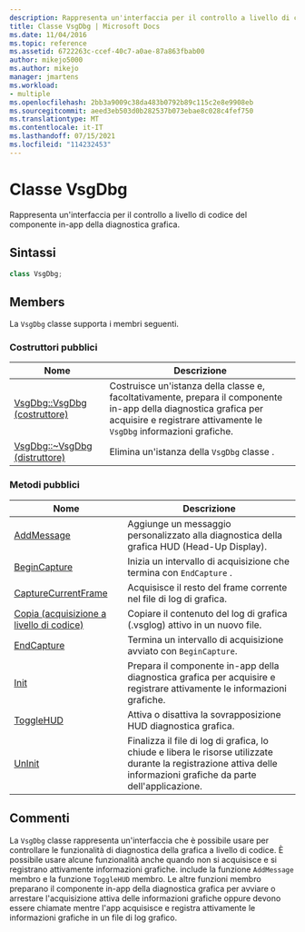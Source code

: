 ```yaml
---
description: Rappresenta un'interfaccia per il controllo a livello di codice del componente in-app della diagnostica grafica.
title: Classe VsgDbg | Microsoft Docs
ms.date: 11/04/2016
ms.topic: reference
ms.assetid: 6722263c-ccef-40c7-a0ae-87a863fbab00
author: mikejo5000
ms.author: mikejo
manager: jmartens
ms.workload:
- multiple
ms.openlocfilehash: 2bb3a9009c38da483b0792b89c115c2e8e9908eb
ms.sourcegitcommit: aeed3eb503d0b282537b073ebae8c028c4fef750
ms.translationtype: MT
ms.contentlocale: it-IT
ms.lasthandoff: 07/15/2021
ms.locfileid: "114232453"
---
```

# <a name="vsgdbg-class"></a>Classe VsgDbg
Rappresenta un'interfaccia per il controllo a livello di codice del componente in-app della diagnostica grafica.

## <a name="syntax"></a>Sintassi

```C++
class VsgDbg;
```

## <a name="members"></a>Members
 La `VsgDbg` classe supporta i membri seguenti.

### <a name="public-constructors"></a>Costruttori pubblici

|Nome|Descrizione|
|----------|-----------------|
|[VsgDbg::VsgDbg (costruttore)](vsgdbg-vsgdbg-constructor.md)|Costruisce un'istanza della classe e, facoltativamente, prepara il componente in-app della diagnostica grafica per acquisire e registrare attivamente le `VsgDbg` informazioni grafiche.|
|[VsgDbg::~VsgDbg (distruttore)](vsgdbg-tilde-vsgdbg-destructor.md)|Elimina un'istanza della `VsgDbg` classe .|

### <a name="public-methods"></a>Metodi pubblici

|Nome|Descrizione|
|----------|-----------------|
|[AddMessage](addmessage.md)|Aggiunge un messaggio personalizzato alla diagnostica della grafica HUD (Head-Up Display).|
|[BeginCapture](begincapture.md)|Inizia un intervallo di acquisizione che termina con `EndCapture` .|
|[CaptureCurrentFrame](capturecurrentframe.md)|Acquisisce il resto del frame corrente nel file di log di grafica.|
|[Copia (acquisizione a livello di codice)](copy-programmatic-capture.md)|Copiare il contenuto del log di grafica (.vsglog) attivo in un nuovo file.|
|[EndCapture](endcapture.md)|Termina un intervallo di acquisizione avviato con `BeginCapture`.|
|[Init](init.md)|Prepara il componente in-app della diagnostica grafica per acquisire e registrare attivamente le informazioni grafiche.|
|[ToggleHUD](togglehud.md)|Attiva o disattiva la sovrapposizione HUD diagnostica grafica.|
|[UnInit](uninit.md)|Finalizza il file di log di grafica, lo chiude e libera le risorse utilizzate durante la registrazione attiva delle informazioni grafiche da parte dell'applicazione.|

## <a name="remarks"></a>Commenti
 La `VsgDbg` classe rappresenta un'interfaccia che è possibile usare per controllare le funzionalità di diagnostica della grafica a livello di codice. È possibile usare alcune funzionalità anche quando non si acquisisce e si registrano attivamente informazioni grafiche. include la funzione `AddMessage` membro e la funzione `ToggleHUD` membro. Le altre funzioni membro preparano il componente in-app della diagnostica grafica per avviare o arrestare l'acquisizione attiva delle informazioni grafiche oppure devono essere chiamate mentre l'app acquisisce e registra attivamente le informazioni grafiche in un file di log grafico.
